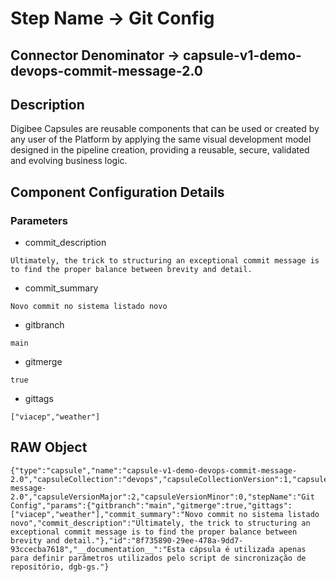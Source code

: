 # Step Name -> Git Config
## Connector Denominator -> capsule-v1-demo-devops-commit-message-2.0

## Description

Digibee Capsules are reusable components that can be used or created by any user of the Platform by applying the same visual development model designed in the pipeline creation, providing a reusable, secure, validated and evolving business logic.

## Component Configuration Details
### Parameters

* commit_description
```
Ultimately, the trick to structuring an exceptional commit message is to find the proper balance between brevity and detail.
```

* commit_summary
```
Novo commit no sistema listado novo
```

* gitbranch
```
main
```

* gitmerge
```
true
```

* gittags
```
["viacep","weather"]
```


## RAW Object

```
{"type":"capsule","name":"capsule-v1-demo-devops-commit-message-2.0","capsuleCollection":"devops","capsuleCollectionVersion":1,"capsule":"commit-message-2.0","capsuleVersionMajor":2,"capsuleVersionMinor":0,"stepName":"Git Config","params":{"gitbranch":"main","gitmerge":true,"gittags":["viacep","weather"],"commit_summary":"Novo commit no sistema listado novo","commit_description":"Ultimately, the trick to structuring an exceptional commit message is to find the proper balance between brevity and detail."},"id":"8f735890-29ee-478a-9dd7-93ccecba7618","__documentation__":"Esta cápsula é utilizada apenas para definir parâmetros utilizados pelo script de sincronização de repositório, dgb-gs."}
```